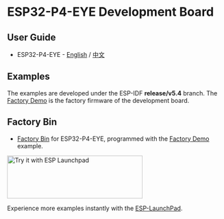 # ESP32-P4-EYE Development Board

## User Guide

* ESP32-P4-EYE - [English](https://docs.espressif.com/projects/esp-dev-kits/en/latest/esp32p4/esp32-p4-eye/user_guide.html) / [中文](https://docs.espressif.com/projects/esp-dev-kits/zh_CN/latest/esp32p4/esp32-p4-eye/user_guide.html)

## Examples

The examples are developed under the ESP-IDF **release/v5.4** branch. The [Factory Demo](./examples/factory_demo/) is the factory firmware of the development board.

## Factory Bin

* [Factory Bin](https://dl.espressif.com/AE/esp-dev-kits/esp32_p4_eye_factory_demo_010.bin) for ESP32-P4-EYE, programmed with the [Factory Demo](./examples/factory_demo/) example.

<a href="https://espressif.github.io/esp-launchpad/?flashConfigURL=https://espressif2022.github.io/ESP32-P4-Function-EV-Board/launchpad.toml">
    <img alt="Try it with ESP Launchpad" src="https://dl.espressif.com/AE/esp-dev-kits/new_launchpad.png" width="316" height="100">
</a>

Experience more examples instantly with the [ESP-LaunchPad](https://espressif.github.io/esp-launchpad/?flashConfigURL=https://espressif2022.github.io/ESP32-P4-Function-EV-Board/launchpad.toml).